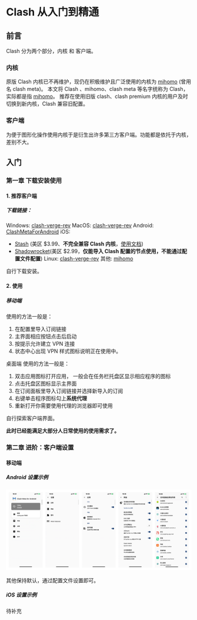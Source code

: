 # Clash 从入门到精通

## 前言

Clash 分为两个部分，内核 和 客户端。

### 内核

原版 Clash 内核已不再维护，现仍在积极维护且广泛使用的内核为 [mihomo](https://github.com/MetaCubeX/mihomo/tree/Alpha) (曾用名 clash meta)。
本文将 Clash 、mihomo、clash meta 等名字统称为 Clash，实际都是指 [mihomo](https://github.com/MetaCubeX/mihomo/tree/Alpha)。
推荐在使用旧版 clash、clash premium 内核的用户及时切换到新内核，Clash 兼容旧配置。

### 客户端

为便于图形化操作使用内核于是衍生出许多第三方客户端。功能都是依托于内核，差别不大。

## 入门

### 第一章 下载安装使用

#### 1. 推荐客户端

##### 下载链接：

Windows: [clash-verge-rev](https://github.com/clash-verge-rev/clash-verge-rev/releases)
MacOS: [clash-verge-rev](https://github.com/clash-verge-rev/clash-verge-rev/releases)
Android: [ClashMetaForAndroid](https://github.com/MetaCubeX/ClashMetaForAndroid/releases)
iOS: 
- [Stash](https://stash.ws/) (美区 $3.99、**不完全兼容 Clash 内核**，[使用文档](https://stash.wiki/))
- [Shadowrocket](https://apps.apple.com/us/app/shadowrocket/id932747118)(美区 $2.99，**仅能导入 Clash 配置的节点使用，不能通过配置文件配置**)
Linux: [clash-verge-rev](https://github.com/clash-verge-rev/clash-verge-rev/releases)
其他: [mihomo](https://github.com/MetaCubeX/mihomo/tree/Alpha)

自行下载安装。
#### 2. 使用

##### 移动端

使用的方法一般是：
1. 在配置里导入订阅链接
2. 主界面相应按钮点击后启动
3. 按提示允许建立 VPN 连接
4. 状态中心出现 VPN 样式图标说明正在使用中。

桌面端
使用的方法一般是：
1. 双击应用图标打开应用， 一般会在任务栏托盘区显示相应程序的图标
2. 点击托盘区图标显示主界面
3. 在订阅面板里导入订阅链接并选择新导入的订阅
4. 右键单击程序图标勾上**系统代理**
5. 重新打开你需要使用代理的浏览器即可使用

自行探索客户端界面。

**此时已经能满足大部分人日常使用的使用需求了。**

### 第二章 进阶：客户端设置

#### 移动端

##### Android 设置示例

![android](images/android.png)

其他保持默认，通过配置文件设置即可。

##### iOS 设置示例

待补充